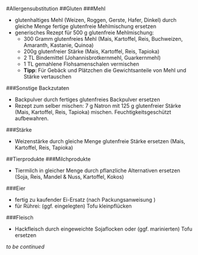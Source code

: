 #Allergensubstitution
##Gluten
###Mehl
- glutenhaltiges Mehl (Weizen, Roggen, Gerste, Hafer, Dinkel) durch gleiche Menge fertige glutenfreie Mehlmischung ersetzen
- generisches Rezept für 500 g glutenfreie Mehlmischung:
	- 300 Gramm glutenfreies Mehl (Mais, Kartoffel, Reis, Buchweizen, Amaranth, Kastanie, Quinoa)
	- 200g glutenfreier Stärke (Mais, Kartoffel, Reis, Tapioka)
	- 2 TL Bindemittel (Johannisbrotkernmehl, Guarkernmehl)
	- 1 TL gemahlene Flohsamenschalen vermischen
	- __Tipp__: Für Gebäck und Plätzchen die Gewichtsanteile von Mehl und Stärke vertauschen

###Sonstige Backzutaten
- Backpulver durch fertiges glutenfreies Backpulver ersetzen
- Rezept zum selber mischen: 7 g Natron mit 125 g glutenfreier Stärke (Mais, Kartoffel, Reis, Tapioka) mischen. Feuchtigkeitsgeschützt aufbewahren.

###Stärke
- Weizenstärke durch gleiche Menge glutenfreie Stärke ersetzen (Mais, Kartoffel, Reis, Tapioka)

##Tierprodukte
###Milchprodukte
- Tiermilch in gleicher Menge durch pflanzliche Alternativen ersetzen (Soja, Reis, Mandel & Nuss, Kartoffel, Kokos)

###Eier
- fertig zu kaufender Ei-Ersatz (nach Packungsanweisung
)
- für Rührei: (ggf. eingelegten) Tofu kleinpflücken

###Fleisch
- Hackfleisch durch eingeweichte Sojaflocken oder (ggf. marinierten) Tofu ersetzen

_to be continued_